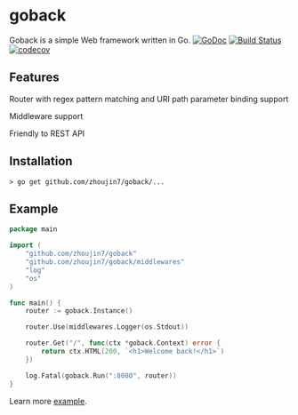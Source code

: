 # goback
Goback is a simple Web framework written in Go.
[![GoDoc](https://godoc.org/github.com/zhoujin7/goback?status.svg)](https://godoc.org/github.com/zhoujin7/goback)
[![Build Status](https://www.travis-ci.org/zhoujin7/goback.svg?branch=master)](https://www.travis-ci.org/zhoujin7/goback)
[![codecov](https://codecov.io/gh/zhoujin7/goback/branch/master/graph/badge.svg)](https://codecov.io/gh/zhoujin7/goback)

## Features
Router with regex pattern matching and URI path parameter binding support

Middleware support

Friendly to REST API

## Installation
```
> go get github.com/zhoujin7/goback/...
```

## Example
```go
package main

import (
	"github.com/zhoujin7/goback"
	"github.com/zhoujin7/goback/middlewares"
	"log"
	"os"
)

func main() {
	router := goback.Instance()

	router.Use(middlewares.Logger(os.Stdout))

	router.Get("/", func(ctx *goback.Context) error {
		return ctx.HTML(200, `<h1>Welcome back!</h1>`)
	})

	log.Fatal(goback.Run(":8080", router))
}
```
Learn more [example](https://github.com/zhoujin7/goback/tree/master/example).
